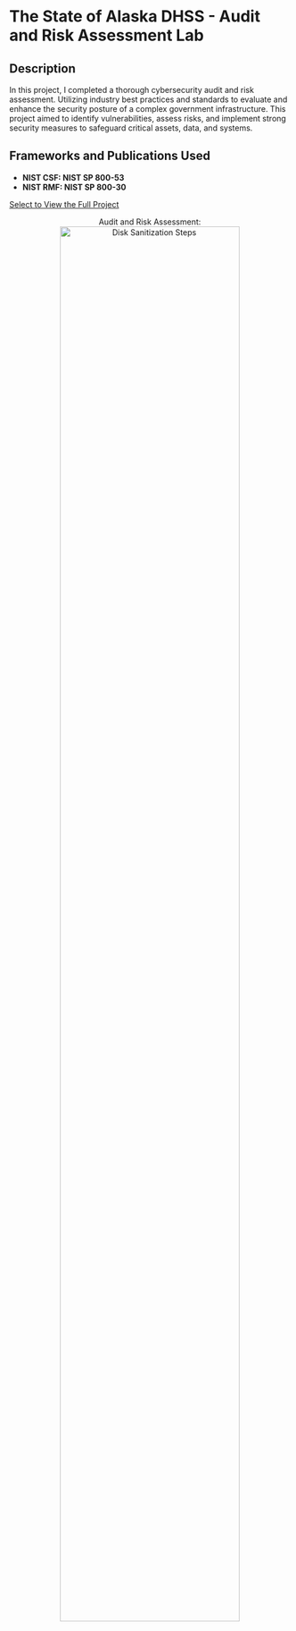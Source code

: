 <h1>The State of Alaska DHSS - Audit and Risk Assessment Lab</h1>

<h2>Description</h2>
In this project, I completed a thorough cybersecurity audit and risk assessment. Utilizing industry best practices and standards to evaluate and enhance the security posture of a complex government infrastructure. This project aimed to identify vulnerabilities, assess risks, and implement strong security measures to safeguard critical assets, data, and systems.
<br />


<h2>Frameworks and Publications Used</h2>

- <b>NIST CSF: NIST SP 800-53</b> 
- <b>NIST RMF: NIST SP 800-30</b>

[Select to View the Full Project](https://1drv.ms/x/s!AtUVmsXWeDsHiiQFesRjROh3x2V-?e=1T9xXf)
<p align="center">
Audit and Risk Assessment: <br/>
<img src="https://i.imgur.com/j8Qbg2u.png" height="80%" width="80%" alt="Disk Sanitization Steps"/>
<br />
<br />
